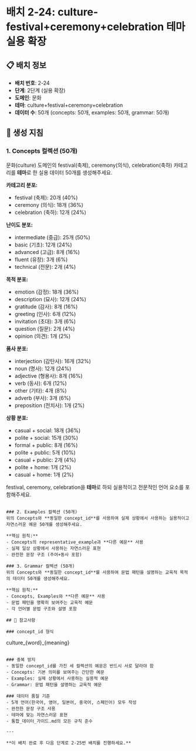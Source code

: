 # 배치 2-24: culture-festival+ceremony+celebration 테마 실용 확장

## 📋 배치 정보
- **배치 번호**: 2-24
- **단계**: 2단계 (실용 확장)
- **도메인**: 문화
- **테마**: culture+festival+ceremony+celebration
- **데이터 수**: 50개 (concepts: 50개, examples: 50개, grammar: 50개)

## 🎯 생성 지침

### 1. Concepts 컬렉션 (50개)
문화(culture) 도메인의 festival(축제), ceremony(의식), celebration(축하) 카테고리를 **테마**로 한 실용 데이터 50개를 생성해주세요.

**카테고리 분포:**
- festival (축제): 20개 (40%)
- ceremony (의식): 18개 (36%)
- celebration (축하): 12개 (24%)

**난이도 분포:**
- intermediate (중급): 25개 (50%)
- basic (기초): 12개 (24%)
- advanced (고급): 8개 (16%)
- fluent (유창): 3개 (6%)
- technical (전문): 2개 (4%)

**목적 분포:**
- emotion (감정): 18개 (36%)
- description (묘사): 12개 (24%)
- gratitude (감사): 8개 (16%)
- greeting (인사): 6개 (12%)
- invitation (초대): 3개 (6%)
- question (질문): 2개 (4%)
- opinion (의견): 1개 (2%)

**품사 분포:**
- interjection (감탄사): 16개 (32%)
- noun (명사): 12개 (24%)
- adjective (형용사): 8개 (16%)
- verb (동사): 6개 (12%)
- other (기타): 4개 (8%)
- adverb (부사): 3개 (6%)
- preposition (전치사): 1개 (2%)

**상황 분포:**
- casual + social: 18개 (36%)
- polite + social: 15개 (30%)
- formal + public: 8개 (16%)
- polite + public: 5개 (10%)
- casual + public: 2개 (4%)
- polite + home: 1개 (2%)
- casual + home: 1개 (2%)

festival, ceremony, celebration을 **테마**로 하되 실용적이고 전문적인 언어 요소를 포함해주세요.

```

### 2. Examples 컬렉션 (50개)
위의 Concepts와 **동일한 concept_id**를 사용하여 실제 상황에서 사용하는 실용적이고 자연스러운 예문 50개를 생성해주세요.

**핵심 원칙:**
- Concepts의 representative_example과 **다른 예문** 사용
- 실제 일상 상황에서 사용하는 자연스러운 표현
- 완전한 문장 구조 (주어+동사 포함)

### 3. Grammar 컬렉션 (50개)
위의 Concepts와 **동일한 concept_id**를 사용하여 문법 패턴을 설명하는 교육적 목적의 데이터 50개를 생성해주세요.

**핵심 원칙:**
- Concepts, Examples와 **다른 예문** 사용
- 문법 패턴을 명확히 보여주는 교육적 예문
- 각 언어별 문법 구조와 설명 포함

## 📝 참고사항

### concept_id 형식
```
culture_{word}_{meaning}
```

### 중복 방지
- 동일한 concept_id를 가진 세 컬렉션의 예문은 반드시 서로 달라야 함
- Concepts: 기본 의미를 보여주는 간단한 예문
- Examples: 실제 상황에서 사용하는 실용적 예문  
- Grammar: 문법 패턴을 설명하는 교육적 예문

### 데이터 품질 기준
- 5개 언어(한국어, 영어, 일본어, 중국어, 스페인어) 모두 작성
- 완전한 문장 구조 사용
- 테마에 맞는 자연스러운 표현
- 통합_데이터_가이드.md의 모든 규칙 준수

---

**이 배치 완료 후 다음 단계로 2-25번 배치를 진행하세요.**